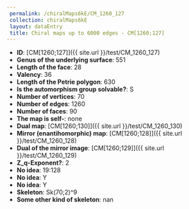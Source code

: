 ```yaml
--- 
 permalink: /chiralMaps6kE/CM_1260_127 
 collection: chiralMaps6kE
 layout: dataEntry
 title: Chiral maps up to 6000 edges - CM[1260;127]
---
```


- **ID**: [CM[1260;127]]({{ site.url }}/test/CM_1260_127)
- **Genus of the underlying surface**: 551
- **Length of the face**: 28
- **Valency**: 36
- **Length of the Petrie polygon**: 630
- **Is the automorphism group solvable?**: S
- **Number of vertices**: 70
- **Number of edges**: 1260
- **Number of faces**: 90
- **The map is self-**: none
- **Dual map**: [CM[1260;130]]({{ site.url }}/test/CM_1260_130)
- **Mirror (enantihomorphic) map**: [CM[1260;128]]({{ site.url }}/test/CM_1260_128)
- **Dual of the mirror image**: [CM[1260;129]]({{ site.url }}/test/CM_1260_129)
- **Z_q-Exponent?**: 2
- **No idea**:  19:128
- **No idea**: Y
- **No idea**: Y
- **Skeleton**: Sk(70;2)^9
- **Some other kind of skeleton**: nan
